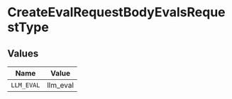 # CreateEvalRequestBodyEvalsRequestType


## Values

| Name       | Value      |
| ---------- | ---------- |
| `LLM_EVAL` | llm_eval   |